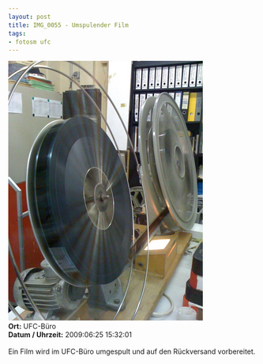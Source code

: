 ```yaml
--- 
layout: post
title: IMG_0055 - Umspulender Film
tags: 
- fotosm ufc
---
```

<img src="/uploads/images/2010_03/IMG_0055.jpg" alt="IMG_0055 - Umspulender Film" class="aligncenter" /><br />
<strong>Ort:</strong> UFC-Büro<br />
<strong>Datum / Uhrzeit:</strong> 2009:06:25 15:32:01<br />
<br />
Ein Film wird im UFC-Büro umgespult und auf den Rückversand vorbereitet.
